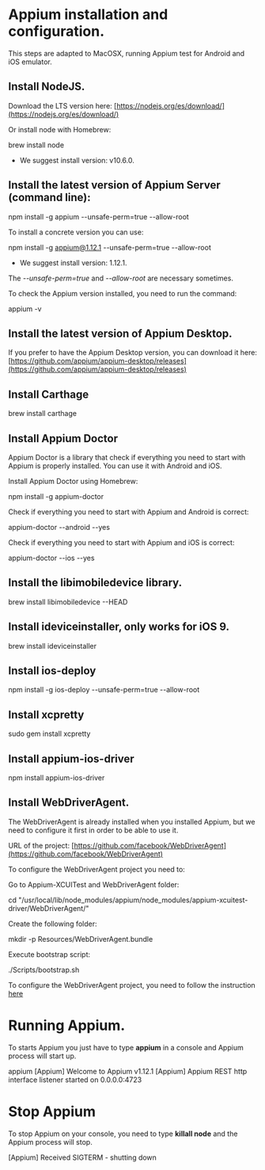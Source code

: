 # Appium installation and configuration.

This steps are adapted to MacOSX, running Appium test for Android and iOS emulator. 

## Install NodeJS.

Download the LTS version here:  [https://nodejs.org/es/download/](https://nodejs.org/es/download/)

Or install node with Homebrew:

>
brew install node
>

* We suggest install version: v10.6.0.

## Install the latest version of Appium Server (command line):
>
npm install -g appium --unsafe-perm=true --allow-root
>

To install a concrete version you can use: 
>
npm install -g appium@1.12.1 --unsafe-perm=true --allow-root
>

* We suggest install version: 1.12.1.

The _--unsafe-perm=true_ and _--allow-root_ are necessary sometimes. 

To check the Appium version installed, you need to run the command:

>
appium -v
>

## Install the latest version of Appium Desktop.

If you prefer to have the Appium Desktop version, you can download it here: [https://github.com/appium/appium-desktop/releases](https://github.com/appium/appium-desktop/releases)

## Install Carthage
>
brew install carthage
>

## Install Appium Doctor

Appium Doctor is a library that check if everything you need to start with Appium is properly installed. You can use it with Android and iOS. 

Install Appium Doctor using Homebrew:

>
npm install -g appium-doctor
>

Check if everything you need to start with Appium and Android is correct:

>
appium-doctor --android --yes
>
Check if everything you need to start with Appium and iOS is correct:

>
appium-doctor --ios --yes
>

## Install the libimobiledevice library.
>
brew install libimobiledevice --HEAD
>

## Install ideviceinstaller, only works for iOS 9.
>
brew install ideviceinstaller
>

## Install ios-deploy
>
npm install -g ios-deploy --unsafe-perm=true --allow-root
>

## Install xcpretty
>
sudo gem install xcpretty
>

## Install appium-ios-driver
>
npm install appium-ios-driver
>

## Install WebDriverAgent. 

The WebDriverAgent is already installed when you installed Appium, but we need to configure it first in order to be able to use it. 

URL of the project: [https://github.com/facebook/WebDriverAgent](https://github.com/facebook/WebDriverAgent)

To configure the WebDriverAgent project you need to: 

Go to Appium-XCUITest and WebDriverAgent folder:

>
cd "/usr/local/lib/node_modules/appium/node_modules/appium-xcuitest-driver/WebDriverAgent/"
>

Create the following folder:

>
mkdir -p Resources/WebDriverAgent.bundle
>

Execute bootstrap script:
>
./Scripts/bootstrap.sh
>

To configure the WebDriverAgent project, you need to follow the instruction [here](/Documentation/WebDriverAgentConfig.md)

# Running Appium.

To starts Appium you just have to type __appium__ in a console and Appium process will start up.

>
appium
[Appium] Welcome to Appium v1.12.1
[Appium] Appium REST http interface listener started on 0.0.0.0:4723
>

# Stop Appium

To stop Appium on your console, you need to type __killall node__ and the Appium process will stop.

>
[Appium] Received SIGTERM - shutting down
>